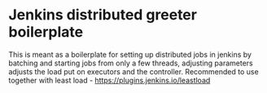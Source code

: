 # Jenkins distributed greeter boilerplate

This is meant as a boilerplate for setting up distributed jobs in jenkins by batching and starting jobs from only a few threads, adjusting parameters adjusts the load put on executors and the controller. Recommended to use together with least load - https://plugins.jenkins.io/leastload
